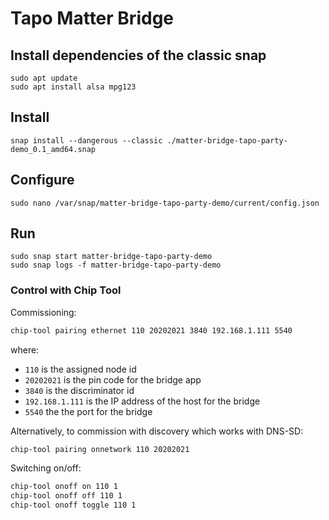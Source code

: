 # Tapo Matter Bridge

## Install dependencies of the classic snap
```
sudo apt update
sudo apt install alsa mpg123
```

## Install
```
snap install --dangerous --classic ./matter-bridge-tapo-party-demo_0.1_amd64.snap
```

## Configure
```
sudo nano /var/snap/matter-bridge-tapo-party-demo/current/config.json
```

<!--
# Connect interfaces
```
snap connect matter-bridge-tapo-party-demo:avahi-control
```
-->

## Run
```
sudo snap start matter-bridge-tapo-party-demo
sudo snap logs -f matter-bridge-tapo-party-demo
```


### Control with Chip Tool

Commissioning:

```bash
chip-tool pairing ethernet 110 20202021 3840 192.168.1.111 5540
```

where:

-   `110` is the assigned node id
-   `20202021` is the pin code for the bridge app
-   `3840` is the discriminator id
-   `192.168.1.111` is the IP address of the host for the bridge
-   `5540` the the port for the bridge

Alternatively, to commission with discovery which works with DNS-SD:

```bash
chip-tool pairing onnetwork 110 20202021
```

Switching on/off:

```bash
chip-tool onoff on 110 1
chip-tool onoff off 110 1
chip-tool onoff toggle 110 1
```
